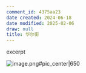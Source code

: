 ```yaml
---
comment_id: 4375aa23
date created: 2024-06-18
date modified: 2025-02-06
draw: null
title: 华尔街
---
```

excerpt

<!-- more -->

![image.png#pic_center|650](https://imagehosting4picgo.oss-cn-beijing.aliyuncs.com/imagehosting/fix-dir%2Fpicgo%2Fpicgo-clipboard-images%2F2024%2F06%2F18%2F23-22-32-e0ed241ed430fd6a663884196ca886f0-20240618232230-5712f2.png)
